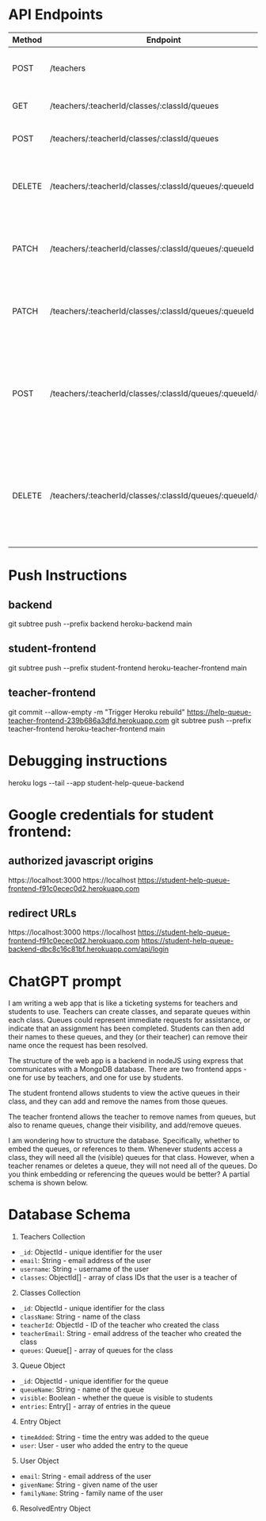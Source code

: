 # API Endpoints

| Method | Endpoint                                                    | Description                                                                                  | Parameters                                                       | Request Body                                                                      | Response                   |
| ------ | ----------------------------------------------------------- | -------------------------------------------------------------------------------------------- | ---------------------------------------------------------------- | --------------------------------------------------------------------------------- | -------------------------- |
| POST   | /teachers                                                   | Create a new teacher account                                                                 | None                                                             | {teacherId: "new-teacher-id"}                                                     | The created teacher object |
| GET    | /teachers/:teacherId/classes/:classId/queues                | Get all the queues for a class                                                               | `classId`: The ID of the class                                   | None                                                                              | An array of queue objects  |
| POST   | /teachers/:teacherId/classes/:classId/queues                | Create a new queue for a class                                                               | `classId`: The ID of the class                                   | {queueName: "new queue name"}                                                     | The created queue object   |
| DELETE | /teachers/:teacherId/classes/:classId/queues/:queueId       | Delete a queue from a class                                                                  | `classId`: The ID of the class<br>`queueId`: The ID of the queue | None                                                                              | The deleted queue object   |
| PATCH  | /teachers/:teacherId/classes/:classId/queues/:queueId       | Change the visibility of a queue                                                             | `classId`: The ID of the class<br>`queueId`: The ID of the queue | `{ visible: true\|false}`                                                         | The updated queue object   |
| PATCH  | /teachers/:teacherId/classes/:classId/queues/:queueId       | Rename a queue                                                                               | `classId`: The ID of the class<br>`queueId`: The ID of the queue | {queueName: "completed 8.1a"}                                                     | The updated queueName      |
| POST   | /teachers/:teacherId/classes/:classId/queues/:queueId/users | Add your name or another user's name to a queue of a class (admin only for other users)      | `classId`: The ID of the class<br>`queueId`: The ID of the queue | {email: "user@example.com"} (optional)                                            | The updated queue object   |
| DELETE | /teachers/:teacherId/classes/:classId/queues/:queueId/users | Remove your name or another user's name from a queue of a class (admin only for other users) | `classId`: The ID of the class<br>`queueId`: The ID of the queue | {email: "user@example.com"} (optional), {resolutionStatus: "cancel" \| "resolve"} | The updated queue object   |

# Push Instructions

## backend

git subtree push --prefix backend heroku-backend main

## student-frontend

git subtree push --prefix student-frontend heroku-teacher-frontend main

## teacher-frontend

git commit --allow-empty -m "Trigger Heroku rebuild"
https://help-queue-teacher-frontend-239b686a3dfd.herokuapp.com
git subtree push --prefix teacher-frontend heroku-teacher-frontend main

# Debugging instructions

heroku logs --tail --app student-help-queue-backend

# Google credentials for student frontend:

## authorized javascript origins

https://localhost:3000
https://localhost
https://student-help-queue-frontend-f91c0ecec0d2.herokuapp.com

## redirect URLs

https://localhost:3000
https://localhost
https://student-help-queue-frontend-f91c0ecec0d2.herokuapp.com
https://student-help-queue-backend-dbc8c16c81bf.herokuapp.com/api/login

# ChatGPT prompt

I am writing a web app that is like a ticketing systems for teachers and students to use. Teachers can create classes, and separate queues within each class. Queues could represent immediate requests for assistance, or indicate that an assignment has been completed. Students can then add their names to these queues, and they (or their teacher) can remove their name once the request has been resolved.

The structure of the web app is a backend in nodeJS using express that communicates with a MongoDB database. There are two frontend apps - one for use by teachers, and one for use by students.

The student frontend allows students to view the active queues in their class, and they can add and remove the names from those queues.

The teacher frontend allows the teacher to remove names from queues, but also to rename queues, change their visibility, and add/remove queues.

I am wondering how to structure the database. Specifically, whether to embed the queues, or references to them. Whenever students access a class, they will need all the (visible) queues for that class. However, when a teacher renames or deletes a queue, they will not need all of the queues. Do you think embedding or referencing the queues would be better? A partial schema is shown below.

# Database Schema

1. Teachers Collection

- `_id`: ObjectId - unique identifier for the user
- `email`: String - email address of the user
- `username`: String - username of the user
- `classes`: ObjectId[] - array of class IDs that the user is a teacher of

2. Classes Collection

- `_id`: ObjectId - unique identifier for the class
- `className`: String - name of the class
- `teacherId`: ObjectId - ID of the teacher who created the class
- `teacherEmail`: String - email address of the teacher who created the class
- `queues`: Queue[] - array of queues for the class

3. Queue Object

- `_id`: ObjectId - unique identifier for the queue
- `queueName`: String - name of the queue
- `visible`: Boolean - whether the queue is visible to students
- `entries`: Entry[] - array of entries in the queue

4. Entry Object

- `timeAdded`: String - time the entry was added to the queue
- `user`: User - user who added the entry to the queue

5. User Object

- `email`: String - email address of the user
- `givenName`: String - given name of the user
- `familyName`: String - family name of the user

6. ResolvedEntry Object
